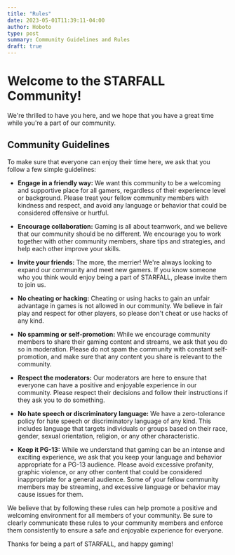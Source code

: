 ```yaml
---
title: "Rules"
date: 2023-05-01T11:39:11-04:00
author: Hoboto
type: post
summary: Community Guidelines and Rules
draft: true
---
```


# Welcome to the STARFALL Community!

We're thrilled to have you here, and we hope that you have a great time while you're a part of our community.

## Community Guidelines

To make sure that everyone can enjoy their time here, we ask that you follow a few simple guidelines:

* **Engage in a friendly way:** We want this community to be a welcoming and supportive place for all gamers, regardless of their experience level or background. Please treat your fellow community members with kindness and respect, and avoid any language or behavior that could be considered offensive or hurtful.

* **Encourage collaboration:** Gaming is all about teamwork, and we believe that our community should be no different. We encourage you to work together with other community members, share tips and strategies, and help each other improve your skills.

* **Invite your friends:** The more, the merrier! We're always looking to expand our community and meet new gamers. If you know someone who you think would enjoy being a part of STARFALL, please invite them to join us.

* **No cheating or hacking:** Cheating or using hacks to gain an unfair advantage in games is not allowed in our community. We believe in fair play and respect for other players, so please don't cheat or use hacks of any kind.

* **No spamming or self-promotion:** While we encourage community members to share their gaming content and streams, we ask that you do so in moderation. Please do not spam the community with constant self-promotion, and make sure that any content you share is relevant to the community.

* **Respect the moderators:** Our moderators are here to ensure that everyone can have a positive and enjoyable experience in our community. Please respect their decisions and follow their instructions if they ask you to do something.

* **No hate speech or discriminatory language:** We have a zero-tolerance policy for hate speech or discriminatory language of any kind. This includes language that targets individuals or groups based on their race, gender, sexual orientation, religion, or any other characteristic.

* **Keep it PG-13:** While we understand that gaming can be an intense and exciting experience, we ask that you keep your language and behavior appropriate for a PG-13 audience. Please avoid excessive profanity, graphic violence, or any other content that could be considered inappropriate for a general audience. Some of your fellow community members may be streaming, and excessive language or behavior may cause issues for them.

We believe that by following these rules can help promote a positive and welcoming environment for all members of your community. Be sure to clearly communicate these rules to your community members and enforce them consistently to ensure a safe and enjoyable experience for everyone.

Thanks for being a part of STARFALL, and happy gaming! 
